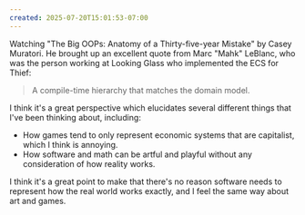 ```yaml
---
created: 2025-07-20T15:01:53-07:00
---
```


Watching "The Big OOPs: Anatomy of a Thirty-five-year Mistake" by Casey Muratori. He brought up an excellent quote from Marc "Mahk" LeBlanc, who was the person working at Looking Glass who implemented the ECS for Thief:

> A compile-time hierarchy that matches the domain model.

I think it's a great perspective which elucidates several different things that I've been thinking about, including:

- How games tend to only represent economic systems that are capitalist, which I think is annoying.
- How software and math can be artful and playful without any consideration of how reality works.

I think it's a great point to make that there's no reason software needs to represent how the real world works exactly, and I feel the same way about art and games.
